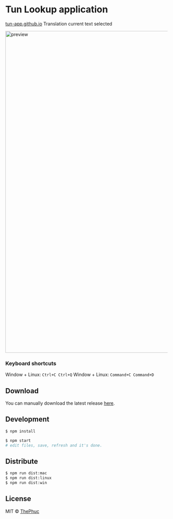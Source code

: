 # Tun Lookup application

[tun-app.github.io](https://tun-app.github.io) Translation current text selected

<img src="https://gitlab.com/nguyenthephuc/tun-translator/raw/master/screen.png" width="1000" alt="preview"/>

### Keyboard shortcuts

Window + Linux: `Ctrl+C Ctrl+Q`
Window + Linux: `Command+C Command+D`

## Download

You can manually download the latest release [here](https://github.com/tun-app/tun-lookup/releases/).

## Development

```bash
$ npm install

$ npm start
# edit files, save, refresh and it's done.
```

## Distribute

```bash
$ npm run dist:mac
$ npm run dist:linux
$ npm run dist:win
```

## License

MIT &copy; [ThePhuc](https://gitlab.com/nguyenthephuc)
